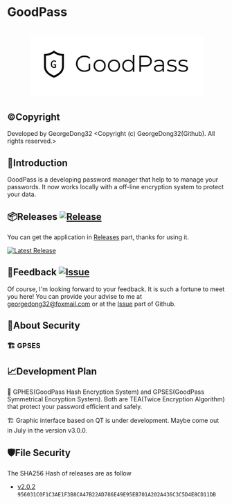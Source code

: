 # GoodPass
<h1 align="center">
  <img src="https://github.com/GeorgeDong32/GoodPass/blob/resource/Title%20Photo/GoodPass2.0T.png" alt="GoodPass" width="400">
</h1>

## ©️Copyright
Developed by GeorgeDong32 <Copyright (c) GeorgeDong32(Github). All rights reserved.>
## 🎤Introduction
GoodPass is a developing password manager that help to to manage your passwords. It now works locally with a off-line encryption system to protect your data.
## 📦Releases  [<img src="https://img.shields.io/badge/GoodPass-Release-34558b" alt="Release">](https://github.com/GeorgeDong32/GoodPass/releases)
You can get the application in [Releases](https://github.com/GeorgeDong32/GoodPass/releases) part, thanks for using it.

[<img src="https://img.shields.io/badge/Latest Release-v2.0.5-FFFFFF" alt="Latest Release">](https://github.com/GeorgeDong32/GoodPass/releases/tag/v2.0.5)

## 💬Feedback  [<img src="https://img.shields.io/badge/GoodPass-Feedback-939597" alt="Issue">](https://github.com/GeorgeDong32/GoodPass/issues)
Of course, I'm looking forward to your feedback.
It is such a fortune to meet you here! You can provide your advise to me at georgedong32@foxmail.com or at the [Issue](https://github.com/GeorgeDong32/GoodPass/issues) part of Github.

## 🔐About Security
### 🏗️ GPSES 

## 📈Development Plan
🚧 GPHES(GoodPass Hash Encryption System) and GPSES(GoodPass Symmetrical Encryption System). Both are TEA(Twice Encryption Algorithm) that protect your password efficient and safely.

🏗️ Graphic interface based on QT is under development. Maybe come out in July in the version v3.0.0.
## 🛡File Security
The SHA256 Hash of releases are as follow
* [v2.0.2](https://github.com/GeorgeDong32/GoodPass/releases/tag/v2.0.2) `956031C0F1C3AE1F3B8CA47B22AD786E49E95EB701A202A436C3C5D4E8CD11DB`
